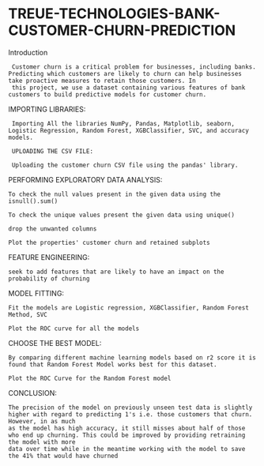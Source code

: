 # TREUE-TECHNOLOGIES-BANK-CUSTOMER-CHURN-PREDICTION

Introduction
     
     Customer churn is a critical problem for businesses, including banks. Predicting which customers are likely to churn can help businesses take proactive measures to retain those customers. In 
     this project, we use a dataset containing various features of bank customers to build predictive models for customer churn.

IMPORTING LIBRARIES:


     Importing All the libraries NumPy, Pandas, Matplotlib, seaborn, Logistic Regression, Random Forest, XGBClassifier, SVC, and accuracy models.
     
     UPLOADING THE CSV FILE:

     Uploading the customer churn CSV file using the pandas' library.


PERFORMING EXPLORATORY DATA ANALYSIS:


    To check the null values present in the given data using the isnull().sum()
 
    To check the unique values present the given data using unique()
 
    drop the unwanted columns
 
    Plot the properties' customer churn and retained subplots


FEATURE ENGINEERING:


    seek to add features that are likely to have an impact on the probability of churning


MODEL FITTING:


    Fit the models are Logistic regression, XGBClassifier, Random Forest Method, SVC

    Plot the ROC curve for all the models


CHOOSE THE BEST MODEL:


    By comparing different machine learning models based on r2 score it is found that Random Forest Model works best for this dataset.

    Plot the ROC Curve for the Random Forest model


CONCLUSION:


    The precision of the model on previously unseen test data is slightly higher with regard to predicting 1's i.e. those customers that churn. However, in as much 
    as the model has high accuracy, it still misses about half of those who end up churning. This could be improved by providing retraining the model with more 
    data over time while in the meantime working with the model to save the 41% that would have churned
